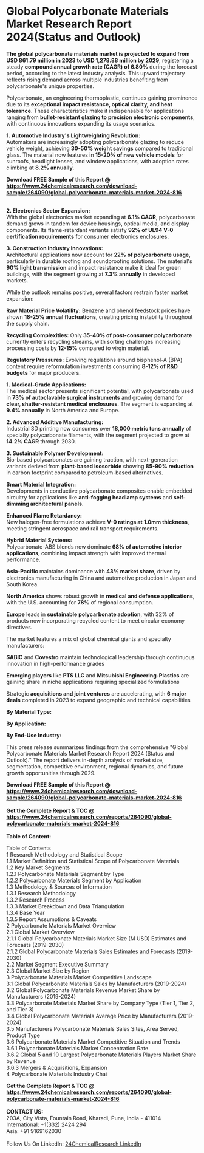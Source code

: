 <h1>Global Polycarbonate Materials Market Research Report 2024(Status and Outlook)</h1><p><strong>The global polycarbonate materials market is projected to expand from USD 861.79 million in 2023 to USD 1,278.88 million by 2029</strong>, registering a steady <strong>compound annual growth rate (CAGR) of 6.80%</strong> during the forecast period, according to the latest industry analysis. This upward trajectory reflects rising demand across multiple industries benefiting from polycarbonate's unique properties.</p><p>Polycarbonate, an engineering thermoplastic, continues gaining prominence due to its <strong>exceptional impact resistance, optical clarity, and heat tolerance</strong>. These characteristics make it indispensable for applications ranging from <strong>bullet-resistant glazing to precision electronic components</strong>, with continuous innovations expanding its usage scenarios.</p><p><strong>1. Automotive Industry's Lightweighting Revolution:</strong><br>
Automakers are increasingly adopting polycarbonate glazing to reduce vehicle weight, achieving <strong>30-50% weight savings</strong> compared to traditional glass. The material now features in <strong>15-20% of new vehicle models</strong> for sunroofs, headlight lenses, and window applications, with adoption rates climbing at <strong>8.2% annually</strong>.</p><div><b>Download FREE Sample of this Report @ 
            <a href="https://www.24chemicalresearch.com/download-sample/264090/global-polycarbonate-materials-market-2024-816">
            https://www.24chemicalresearch.com/download-sample/264090/global-polycarbonate-materials-market-2024-816</a></b></div><br><p><strong>2. Electronics Sector Expansion:</strong><br>
With the global electronics market expanding at <strong>6.1% CAGR</strong>, polycarbonate demand grows in tandem for device housings, optical media, and display components. Its flame-retardant variants satisfy <strong>92% of UL94 V-0 certification requirements</strong> for consumer electronics enclosures.</p><p><strong>3. Construction Industry Innovations:</strong><br>
Architectural applications now account for <strong>22% of polycarbonate usage</strong>, particularly in durable roofing and soundproofing solutions. The material's <strong>90% light transmission</strong> and impact resistance make it ideal for green buildings, with the segment growing at <strong>7.3% annually</strong> in developed markets.</p><p>While the outlook remains positive, several factors restrain faster market expansion:</p><p><strong>Raw Material Price Volatility:</strong> Benzene and phenol feedstock prices have shown <strong>18-25% annual fluctuations</strong>, creating pricing instability throughout the supply chain.</p><p><strong>Recycling Complexities:</strong> Only <strong>35-40% of post-consumer polycarbonate</strong> currently enters recycling streams, with sorting challenges increasing processing costs by <strong>12-15%</strong> compared to virgin material.</p><p><strong>Regulatory Pressures:</strong> Evolving regulations around bisphenol-A (BPA) content require reformulation investments consuming <strong>8-12% of R&amp;D budgets</strong> for major producers.</p><p><strong>1. Medical-Grade Applications:</strong><br>
The medical sector presents significant potential, with polycarbonate used in <strong>73% of autoclavable surgical instruments</strong> and growing demand for <strong>clear, shatter-resistant medical enclosures</strong>. The segment is expanding at <strong>9.4% annually</strong> in North America and Europe.</p><p><strong>2. Advanced Additive Manufacturing:</strong><br>
Industrial 3D printing now consumes over <strong>18,000 metric tons annually</strong> of specialty polycarbonate filaments, with the segment projected to grow at <strong>14.2% CAGR</strong> through 2030.</p><p><strong>3. Sustainable Polymer Development:</strong><br>
Bio-based polycarbonates are gaining traction, with next-generation variants derived from <strong>plant-based isosorbide</strong> showing <strong>85-90% reduction</strong> in carbon footprint compared to petroleum-based alternatives.</p><p><strong>Smart Material Integration:</strong><br>
	Developments in conductive polycarbonate composites enable embedded circuitry for applications like <strong>anti-fogging headlamp systems</strong> and <strong>self-dimming architectural panels</strong>.</p><p><strong>Enhanced Flame Retardancy:</strong><br>
	New halogen-free formulations achieve <strong>V-0 ratings at 1.0mm thickness</strong>, meeting stringent aerospace and rail transport requirements.</p><p><strong>Hybrid Material Systems:</strong><br>
	Polycarbonate-ABS blends now dominate <strong>68% of automotive interior applications</strong>, combining impact strength with improved thermal performance.</p><p><strong>Asia-Pacific</strong> maintains dominance with <strong>43% market share</strong>, driven by electronics manufacturing in China and automotive production in Japan and South Korea.</p><p><strong>North America</strong> shows robust growth in <strong>medical and defense applications</strong>, with the U.S. accounting for <strong>78%</strong> of regional consumption.</p><p><strong>Europe</strong> leads in <strong>sustainable polycarbonate adoption</strong>, with 32% of products now incorporating recycled content to meet circular economy directives.</p><p>The market features a mix of global chemical giants and specialty manufacturers:</p><p><strong>SABIC</strong> and <strong>Covestro</strong> maintain technological leadership through continuous innovation in high-performance grades</p><p><strong>Emerging players</strong> like <strong>PTS LLC</strong> and <strong>Mitsubishi Engineering-Plastics</strong> are gaining share in niche applications requiring specialized formulations</p><p>Strategic <strong>acquisitions and joint ventures</strong> are accelerating, with <strong>6 major deals</strong> completed in 2023 to expand geographic and technical capabilities</p><p><strong>By Material Type:</strong></p><p><strong>By Application:</strong></p><p><strong>By End-Use Industry:</strong></p><p>This press release summarizes findings from the comprehensive "Global Polycarbonate Materials Market Research Report 2024 (Status and Outlook)." The report delivers in-depth analysis of market size, segmentation, competitive environment, regional dynamics, and future growth opportunities through 2029.</p><div><b>Download FREE Sample of this Report @ 
            <a href="https://www.24chemicalresearch.com/download-sample/264090/global-polycarbonate-materials-market-2024-816">
            https://www.24chemicalresearch.com/download-sample/264090/global-polycarbonate-materials-market-2024-816</a></b></div><br><div><b>Get the Complete Report & TOC @ 
            <a href="https://www.24chemicalresearch.com/reports/264090/global-polycarbonate-materials-market-2024-816">
            https://www.24chemicalresearch.com/reports/264090/global-polycarbonate-materials-market-2024-816</a></b></div><br>
            <b>Table of Content:</b><p>Table of Contents<br />
1 Research Methodology and Statistical Scope<br />
1.1 Market Definition and Statistical Scope of Polycarbonate Materials<br />
1.2 Key Market Segments<br />
1.2.1 Polycarbonate Materials Segment by Type<br />
1.2.2 Polycarbonate Materials Segment by Application<br />
1.3 Methodology & Sources of Information<br />
1.3.1 Research Methodology<br />
1.3.2 Research Process<br />
1.3.3 Market Breakdown and Data Triangulation<br />
1.3.4 Base Year<br />
1.3.5 Report Assumptions & Caveats<br />
2 Polycarbonate Materials Market Overview<br />
2.1 Global Market Overview<br />
2.1.1 Global Polycarbonate Materials Market Size (M USD) Estimates and Forecasts (2019-2030)<br />
2.1.2 Global Polycarbonate Materials Sales Estimates and Forecasts (2019-2030)<br />
2.2 Market Segment Executive Summary<br />
2.3 Global Market Size by Region<br />
3 Polycarbonate Materials Market Competitive Landscape<br />
3.1 Global Polycarbonate Materials Sales by Manufacturers (2019-2024)<br />
3.2 Global Polycarbonate Materials Revenue Market Share by Manufacturers (2019-2024)<br />
3.3 Polycarbonate Materials Market Share by Company Type (Tier 1, Tier 2, and Tier 3)<br />
3.4 Global Polycarbonate Materials Average Price by Manufacturers (2019-2024)<br />
3.5 Manufacturers Polycarbonate Materials Sales Sites, Area Served, Product Type<br />
3.6 Polycarbonate Materials Market Competitive Situation and Trends<br />
3.6.1 Polycarbonate Materials Market Concentration Rate<br />
3.6.2 Global 5 and 10 Largest Polycarbonate Materials Players Market Share by Revenue<br />
3.6.3 Mergers & Acquisitions, Expansion<br />
4 Polycarbonate Materials Industry Chai</p><div><b>Get the Complete Report & TOC @ 
            <a href="https://www.24chemicalresearch.com/reports/264090/global-polycarbonate-materials-market-2024-816">
            https://www.24chemicalresearch.com/reports/264090/global-polycarbonate-materials-market-2024-816</a></b></div><br><b>CONTACT US:</b><br>
            203A, City Vista, Fountain Road, Kharadi, Pune, India - 411014<br>
            International: +1(332) 2424 294<br>
            Asia: +91 9169162030 <br><br>
            Follow Us On LinkedIn: <a href="https://www.linkedin.com/company/24chemicalresearch/">24ChemicalResearch LinkedIn</a>